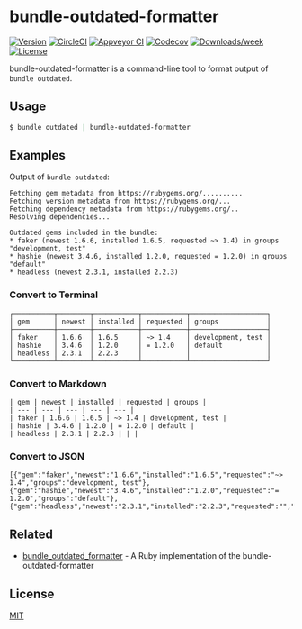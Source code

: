 # bundle-outdated-formatter

[![Version](https://img.shields.io/npm/v/bundle-outdated-formatter.svg)](https://npmjs.org/package/bundle-outdated-formatter)
[![CircleCI](https://circleci.com/gh/emsk/bundle-outdated-formatter/tree/master.svg?style=shield)](https://circleci.com/gh/emsk/bundle-outdated-formatter/tree/master)
[![Appveyor CI](https://ci.appveyor.com/api/projects/status/github/emsk/bundle-outdated-formatter?branch=master&svg=true)](https://ci.appveyor.com/project/emsk/bundle-outdated-formatter/branch/master)
[![Codecov](https://codecov.io/gh/emsk/bundle-outdated-formatter/branch/master/graph/badge.svg)](https://codecov.io/gh/emsk/bundle-outdated-formatter)
[![Downloads/week](https://img.shields.io/npm/dw/bundle-outdated-formatter.svg)](https://npmjs.org/package/bundle-outdated-formatter)
[![License](https://img.shields.io/npm/l/bundle-outdated-formatter.svg)](https://github.com/emsk/bundle-outdated-formatter/blob/master/package.json)

bundle-outdated-formatter is a command-line tool to format output of `bundle outdated`.

## Usage

```sh
$ bundle outdated | bundle-outdated-formatter
```

## Examples

Output of `bundle outdated`:

```
Fetching gem metadata from https://rubygems.org/..........
Fetching version metadata from https://rubygems.org/...
Fetching dependency metadata from https://rubygems.org/..
Resolving dependencies...

Outdated gems included in the bundle:
* faker (newest 1.6.6, installed 1.6.5, requested ~> 1.4) in groups "development, test"
* hashie (newest 3.4.6, installed 1.2.0, requested = 1.2.0) in groups "default"
* headless (newest 2.3.1, installed 2.2.3)
```

### Convert to Terminal

```
┌──────────┬────────┬───────────┬───────────┬───────────────────┐
│ gem      │ newest │ installed │ requested │ groups            │
├──────────┼────────┼───────────┼───────────┼───────────────────┤
│ faker    │ 1.6.6  │ 1.6.5     │ ~> 1.4    │ development, test │
│ hashie   │ 3.4.6  │ 1.2.0     │ = 1.2.0   │ default           │
│ headless │ 2.3.1  │ 2.2.3     │           │                   │
└──────────┴────────┴───────────┴───────────┴───────────────────┘
```

### Convert to Markdown

```
| gem | newest | installed | requested | groups |
| --- | --- | --- | --- | --- |
| faker | 1.6.6 | 1.6.5 | ~> 1.4 | development, test |
| hashie | 3.4.6 | 1.2.0 | = 1.2.0 | default |
| headless | 2.3.1 | 2.2.3 | | |
```

### Convert to JSON

```
[{"gem":"faker","newest":"1.6.6","installed":"1.6.5","requested":"~> 1.4","groups":"development, test"},{"gem":"hashie","newest":"3.4.6","installed":"1.2.0","requested":"= 1.2.0","groups":"default"},{"gem":"headless","newest":"2.3.1","installed":"2.2.3","requested":"","groups":""}]
```

## Related

* [bundle_outdated_formatter](https://github.com/emsk/bundle_outdated_formatter) - A Ruby implementation of the bundle-outdated-formatter

## License

[MIT](LICENSE)
